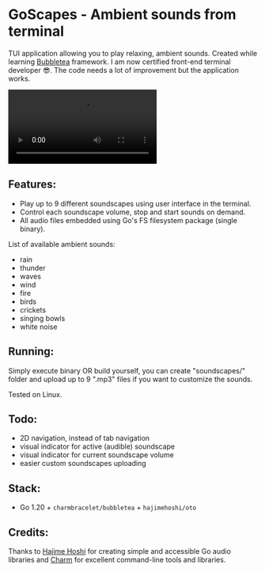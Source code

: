 # GoScapes - Ambient sounds from terminal
TUI application allowing you to play relaxing, ambient sounds. Created while learning [Bubbletea](https://github.com/charmbracelet/bubbletea) framework. I am now certified front-end terminal developer 😎. The code needs a lot of improvement but the application works.

![GoScapes In Action](https://i.imgur.com/WGMEbmr.mp4)

## Features:
- Play up to 9 different soundscapes using user interface in the terminal.
- Control each soundscape volume, stop and start sounds on demand.
- All audio files embedded using Go's FS filesystem package (single binary).

List of available ambient sounds:
- rain
- thunder
- waves
- wind
- fire
- birds
- crickets
- singing bowls
- white noise

## Running:
Simply execute binary OR build yourself, you can create "soundscapes/" folder and upload up to 9 ".mp3" files if you want to customize the sounds.

Tested on Linux.

## Todo:
- 2D navigation, instead of tab navigation
- visual indicator for active (audible) soundscape
- visual indicator for current soundscape volume
- easier custom soundscapes uploading

## Stack:
- Go 1.20 + `charmbracelet/bubbletea` + `hajimehoshi/oto`

## Credits:
Thanks to [Hajime Hoshi](https://github.com/hajimehoshi) for creating simple and accessible Go audio libraries and [Charm](https://github.com/charmbracelet) for excellent command-line tools and libraries.
